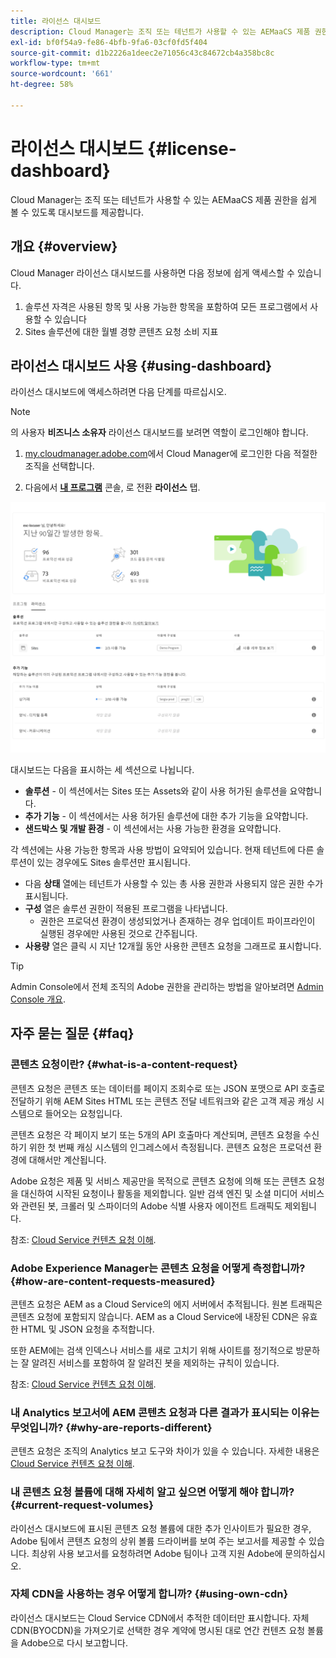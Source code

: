 ```yaml
---
title: 라이선스 대시보드
description: Cloud Manager는 조직 또는 테넌트가 사용할 수 있는 AEMaaCS 제품 권한을 쉽게 볼 수 있도록 대시보드를 제공합니다.
exl-id: bf0f54a9-fe86-4bfb-9fa6-03cf0fd5f404
source-git-commit: d1b2226a1deec2e71056c43c84672cb4a358bc8c
workflow-type: tm+mt
source-wordcount: '661'
ht-degree: 58%

---
```


# 라이선스 대시보드 {#license-dashboard}

Cloud Manager는 조직 또는 테넌트가 사용할 수 있는 AEMaaCS 제품 권한을 쉽게 볼 수 있도록 대시보드를 제공합니다.

## 개요 {#overview}

Cloud Manager 라이선스 대시보드를 사용하면 다음 정보에 쉽게 액세스할 수 있습니다.

1. 솔루션 자격은 사용된 항목 및 사용 가능한 항목을 포함하여 모든 프로그램에서 사용할 수 있습니다
1. Sites 솔루션에 대한 월별 경향 콘텐츠 요청 소비 지표

## 라이선스 대시보드 사용 {#using-dashboard}

라이선스 대시보드에 액세스하려면 다음 단계를 따르십시오.

>[!NOTE]
>
>의 사용자 **비즈니스 소유자** 라이선스 대시보드를 보려면 역할이 로그인해야 합니다.

1. [my.cloudmanager.adobe.com](https://my.cloudmanager.adobe.com/)에서 Cloud Manager에 로그인한 다음 적절한 조직을 선택합니다.

1. 다음에서 **[내 프로그램](/help/implementing/cloud-manager/navigation.md#my-programs)** 콘솔, 로 전환 **라이선스** 탭.

![라이선스 대시보드](assets/license-dashboard.png)

대시보드는 다음을 표시하는 세 섹션으로 나뉩니다.

* **솔루션** - 이 섹션에서는 Sites 또는 Assets와 같이 사용 허가된 솔루션을 요약합니다.
* **추가 기능** - 이 섹션에서는 사용 허가된 솔루션에 대한 추가 기능을 요약합니다.
* **샌드박스 및 개발 환경** - 이 섹션에서는 사용 가능한 환경을 요약합니다.

각 섹션에는 사용 가능한 항목과 사용 방법이 요약되어 있습니다. 현재 테넌트에 다른 솔루션이 있는 경우에도 Sites 솔루션만 표시됩니다.

* 다음 **상태** 열에는 테넌트가 사용할 수 있는 총 사용 권한과 사용되지 않은 권한 수가 표시됩니다.
* **구성** 열은 솔루션 권한이 적용된 프로그램을 나타냅니다.
   * 권한은 프로덕션 환경이 생성되었거나 존재하는 경우 업데이트 파이프라인이 실행된 경우에만 사용된 것으로 간주됩니다.
* **사용량** 열은 클릭 시 지난 12개월 동안 사용한 콘텐츠 요청을 그래프로 표시합니다.

>[!TIP]
>
>Admin Console에서 전체 조직의 Adobe 권한을 관리하는 방법을 알아보려면 [Admin Console 개요](https://helpx.adobe.com/enterprise/using/admin-console.html).

## 자주 묻는 질문 {#faq}

### 콘텐츠 요청이란? {#what-is-a-content-request}

콘텐츠 요청은 콘텐츠 또는 데이터를 페이지 조회수로 또는 JSON 포맷으로 API 호출로 전달하기 위해 AEM Sites HTML 또는 콘텐츠 전달 네트워크와 같은 고객 제공 캐싱 시스템으로 들어오는 요청입니다.

콘텐츠 요청은 각 페이지 보기 또는 5개의 API 호출마다 계산되며, 콘텐츠 요청을 수신하기 위한 첫 번째 캐싱 시스템의 인그레스에서 측정됩니다. 콘텐츠 요청은 프로덕션 환경에 대해서만 계산됩니다.

Adobe 요청은 제품 및 서비스 제공만을 목적으로 콘텐츠 요청에 의해 또는 콘텐츠 요청을 대신하여 시작된 요청이나 활동을 제외합니다. 일반 검색 엔진 및 소셜 미디어 서비스와 관련된 봇, 크롤러 및 스파이더의 Adobe 식별 사용자 에이전트 트래픽도 제외됩니다.

참조: [Cloud Service 컨텐츠 요청 이해](/help/implementing/cloud-manager/content-requests.md).

### Adobe Experience Manager는 콘텐츠 요청을 어떻게 측정합니까? {#how-are-content-requests-measured}

콘텐츠 요청은 AEM as a Cloud Service의 에지 서버에서 추적됩니다. 원본 트래픽은 콘텐츠 요청에 포함되지 않습니다. AEM as a Cloud Service에 내장된 CDN은 유효한 HTML 및 JSON 요청을 추적합니다.

또한 AEM에는 검색 인덱스나 서비스를 새로 고치기 위해 사이트를 정기적으로 방문하는 잘 알려진 서비스를 포함하여 잘 알려진 봇을 제외하는 규칙이 있습니다.

참조: [Cloud Service 컨텐츠 요청 이해](/help/implementing/cloud-manager/content-requests.md).

### 내 Analytics 보고서에 AEM 콘텐츠 요청과 다른 결과가 표시되는 이유는 무엇입니까? {#why-are-reports-different}

콘텐츠 요청은 조직의 Analytics 보고 도구와 차이가 있을 수 있습니다. 자세한 내용은 [Cloud Service 컨텐츠 요청 이해](/help/implementing/cloud-manager/content-requests.md).

### 내 콘텐츠 요청 볼륨에 대해 자세히 알고 싶으면 어떻게 해야 합니까? {#current-request-volumes}

라이선스 대시보드에 표시된 콘텐츠 요청 볼륨에 대한 추가 인사이트가 필요한 경우, Adobe 팀에서 콘텐츠 요청의 상위 볼륨 드라이버를 보여 주는 보고서를 제공할 수 있습니다. 최상위 사용 보고서를 요청하려면 Adobe 팀이나 고객 지원 Adobe에 문의하십시오.

### 자체 CDN을 사용하는 경우 어떻게 합니까? {#using-own-cdn}

라이선스 대시보드는 Cloud Service CDN에서 추적한 데이터만 표시합니다. 자체 CDN(BYOCDN)을 가져오기로 선택한 경우 계약에 명시된 대로 연간 컨텐츠 요청 볼륨을 Adobe으로 다시 보고합니다.

